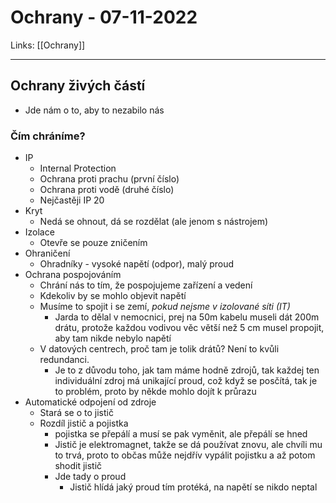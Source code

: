 # Ochrany - 07-11-2022
Links: [[Ochrany]]

---
## Ochrany živých částí
- Jde nám o to, aby to nezabilo nás
### Čím chráníme?
- IP 
	- Internal Protection
	- Ochrana proti prachu (první číslo)
	- Ochrana proti vodě (druhé číslo)
	- Nejčastěji IP 20
- Kryt 
	- Nedá se ohnout, dá se rozdělat (ale jenom s nástrojem)
- Izolace 
	- Otevře se pouze zničením
- Ohraničení 
	- Ohradníky - vysoké napětí (odpor), malý proud
- Ochrana pospojováním
	- Chrání nás to tím, že pospojujeme zařízení a vedení
	- Kdekoliv by se mohlo objevit napětí
	- Musíme to spojit i se zemí, *pokud nejsme v izolované síti (IT)*
		- Jarda to dělal v nemocnici, prej na 50m kabelu museli dát 200m drátu, protože každou vodivou věc větší než 5 cm musel propojit, aby tam nikde nebylo napětí
	- V datových centrech, proč tam je tolik drátů? Není to kvůli redundanci.
		- Je to z důvodu toho, jak tam máme hodně zdrojů, tak každej ten individuální zdroj má unikající proud, což když se posčítá, tak je to problém, proto by někde mohlo dojít k průrazu
- Automatické odpojení od zdroje
	- Stará se o to jistič
	- Rozdíl jistič a pojistka
		- pojistka se přepálí a musí se pak vyměnit, ale přepálí se hned
		- Jistič je elektromagnet, takže se dá používat znovu, ale chvíli mu to trvá, proto to občas může nejdřív vypálit pojistku a až potom shodit jistič
		- Jde tady o proud
			- Jistič hlídá jaký proud tím protéká, na napětí se nikdo neptal